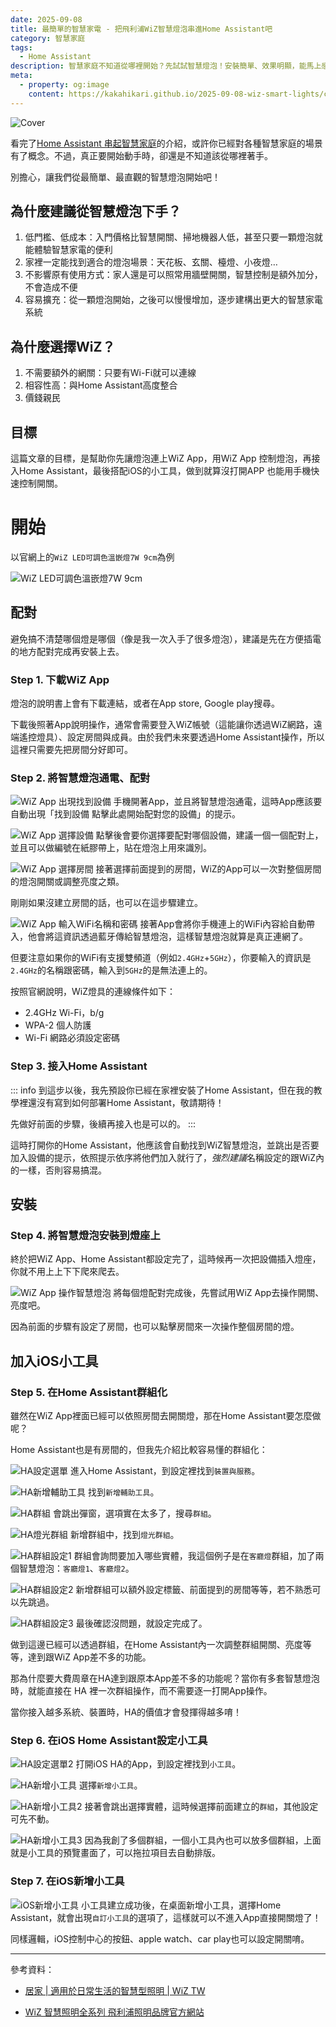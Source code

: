 ```yaml
---
date: 2025-09-08
title: 最簡單的智慧家電 - 把飛利浦WiZ智慧燈泡串進Home Assistant吧
category: 智慧家庭
tags:
  - Home Assistant
description: 智慧家庭不知道從哪裡開始？先試試智慧燈泡！安裝簡單、效果明顯，能馬上感受到智慧家電的便利，還能輕鬆擴充到 Home Assistant 與手機快捷控制。
meta:
  - property: og:image
    content: https://kakahikari.github.io/2025-09-08-wiz-smart-lights/cover.jpg
---
```


![Cover](/2025-09-08-wiz-smart-lights/cover.jpg)

看完了[Home Assistant 串起智慧家庭](./2025-08-06-home-assistant.md)的介紹，或許你已經對各種智慧家庭的場景有了概念。不過，真正要開始動手時，卻還是不知道該從哪裡著手。

別擔心，讓我們從最簡單、最直觀的智慧燈泡開始吧！

## 為什麼建議從智慧燈泡下手？

1. 低門檻、低成本：入門價格比智慧開關、掃地機器人低，甚至只要一顆燈泡就能體驗智慧家電的便利
2. 家裡一定能找到適合的燈泡場景：天花板、玄關、檯燈、小夜燈…
3. 不影響原有使用方式：家人還是可以照常用牆壁開關，智慧控制是額外加分，不會造成不便
4. 容易擴充：從一顆燈泡開始，之後可以慢慢增加，逐步建構出更大的智慧家電系統

## 為什麼選擇WiZ？

1. 不需要額外的網關：只要有Wi-Fi就可以連線
2. 相容性高：與Home Assistant高度整合
3. 價錢親民

## 目標

這篇文章的目標，是幫助你先讓燈泡連上WiZ App，用WiZ App 控制燈泡，再接入Home Assistant，最後搭配iOS的小工具，做到就算沒打開APP 也能用手機快速控制開關。

# 開始

以官網上的`WiZ LED可調色溫嵌燈7W 9cm`為例

![WiZ LED可調色溫嵌燈7W 9cm](/2025-09-08-wiz-smart-lights/img01.jpg)

## 配對

避免搞不清楚哪個燈是哪個（像是我一次入手了很多燈泡），建議是先在方便插電的地方配對完成再安裝上去。

### Step 1. 下載WiZ App

燈泡的說明書上會有下載連結，或者在App store, Google play搜尋。

下載後照著App說明操作，通常會需要登入WiZ帳號（這能讓你透過WiZ網路，遠端遙控燈具）、設定房間與成員。由於我們未來要透過Home Assistant操作，所以這裡只需要先把房間分好即可。

### Step 2. 將智慧燈泡通電、配對

![WiZ App 出現找到設備](/2025-09-08-wiz-smart-lights/img02.jpg)
手機開著App，並且將智慧燈泡通電，這時App應該要自動出現「找到設備 點擊此處開始配對您的設備」的提示。

![WiZ App 選擇設備](/2025-09-08-wiz-smart-lights/img03.jpg)
點擊後會要你選擇要配對哪個設備，建議一個一個配對上，並且可以做編號在紙膠帶上，貼在燈泡上用來識別。

![WiZ App 選擇房間](/2025-09-08-wiz-smart-lights/img04.jpg)
接著選擇前面提到的房間，WiZ的App可以一次對整個房間的燈泡開關或調整亮度之類。

剛剛如果沒建立房間的話，也可以在這步驟建立。

![WiZ App 輸入WiFi名稱和密碼](/2025-09-08-wiz-smart-lights/img05.jpg)
接著App會將你手機連上的WiFi內容給自動帶入，他會將這資訊透過藍牙傳給智慧燈泡，這樣智慧燈泡就算是真正連網了。

但要注意如果你的WiFi有支援雙頻道（例如`2.4GHz`+`5GHz`），你要輸入的資訊是`2.4GHz`的名稱跟密碼，輸入到`5GHz`的是無法連上的。

按照官網說明，WiZ燈具的連線條件如下：

- 2.4GHz Wi-Fi，b/g
- WPA-2 個人防護
- Wi-Fi 網路必須設定密碼

### Step 3. 接入Home Assistant

::: info
到這步以後，我先預設你已經在家裡安裝了Home Assistant，但在我的教學裡還沒有寫到如何部署Home Assistant，敬請期待！

先做好前面的步驟，後續再接入也是可以的。
:::

這時打開你的Home Assistant，他應該會自動找到WiZ智慧燈泡，並跳出是否要加入設備的提示，依照提示依序將他們加入就行了，*強烈建議*名稱設定的跟WiZ內的一樣，否則容易搞混。

## 安裝

### Step 4. 將智慧燈泡安裝到燈座上

終於把WiZ App、Home Assistant都設定完了，這時候再一次把設備插入燈座，你就不用上上下下爬來爬去。

![WiZ App 操作智慧燈泡](/2025-09-08-wiz-smart-lights/img06.jpg)
將每個燈配對完成後，先嘗試用WiZ App去操作開關、亮度吧。

因為前面的步驟有設定了房間，也可以點擊房間來一次操作整個房間的燈。

## 加入iOS小工具

### Step 5. 在Home Assistant群組化

雖然在WiZ App裡面已經可以依照房間去開關燈，那在Home Assistant要怎麼做呢？

Home Assistant也是有房間的，但我先介紹比較容易懂的群組化：

![HA設定選單](/2025-09-08-wiz-smart-lights/img07.jpg)
進入Home Assistant，到設定裡找到`裝置與服務`。

![HA新增輔助工具](/2025-09-08-wiz-smart-lights/img08.jpg)
找到`新增輔助工具`。

![HA群組](/2025-09-08-wiz-smart-lights/img09.png)
會跳出彈窗，選項實在太多了，搜尋`群組`。

![HA燈光群組](/2025-09-08-wiz-smart-lights/img10.png)
新增群組中，找到`燈光群組`。

![HA群組設定1](/2025-09-08-wiz-smart-lights/img11.png)
群組會詢問要加入哪些實體，我這個例子是在`客廳燈`群組，加了兩個智慧燈泡：`客廳燈1`、`客廳燈2`。

![HA群組設定2](/2025-09-08-wiz-smart-lights/img12.png)
新增群組可以額外設定標籤、前面提到的房間等等，若不熟悉可以先跳過。

![HA群組設定3](/2025-09-08-wiz-smart-lights/img13.png)
最後確認沒問題，就設定完成了。

做到這邊已經可以透過群組，在Home Assistant內一次調整群組開關、亮度等等，達到跟WiZ App差不多的功能。

那為什麼要大費周章在HA達到跟原本App差不多的功能呢？當你有多套智慧燈泡時，就能直接在 HA 裡一次群組操作，而不需要逐一打開App操作。

當你接入越多系統、裝置時，HA的價值才會發揮得越多唷！

### Step 6. 在iOS Home Assistant設定小工具

![HA設定選單2](/2025-09-08-wiz-smart-lights/img14.jpg)
打開iOS HA的App，到設定裡找到`小工具`。

![HA新增小工具](/2025-09-08-wiz-smart-lights/img15.jpg)
選擇`新增小工具`。

![HA新增小工具2](/2025-09-08-wiz-smart-lights/img16.jpg)
接著會跳出選擇實體，這時候選擇前面建立的`群組`，其他設定可先不動。

![HA新增小工具3](/2025-09-08-wiz-smart-lights/img17.jpg)
因為我創了多個群組，一個小工具內也可以放多個群組，上面就是小工具的預覽畫面了，可以拖拉項目去自動排版。

### Step 7. 在iOS新增小工具

![iOS新增小工具](/2025-09-08-wiz-smart-lights/img18.jpg)
小工具建立成功後，在桌面新增小工具，選擇Home Assistant，就會出現`自訂小工具`的選項了，這樣就可以不進入App直接開關燈了！

同樣邏輯，iOS控制中心的按鈕、apple watch、car play也可以設定開關唷。

---

參考資料：

- [居家 | 適用於日常生活的智慧型照明 | WiZ TW](https://www.wizconnected.com/zh-tw)

- [WiZ 智慧照明全系列 飛利浦照明品牌官方網站](https://www.philips-lighting.com.tw/collections/philips-smart-led)
